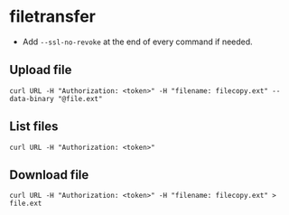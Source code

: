# filetransfer
* Add `--ssl-no-revoke` at the end of every command if needed.

## Upload file
```
curl URL -H "Authorization: <token>" -H "filename: filecopy.ext" --data-binary "@file.ext" 
```

## List files
```
curl URL -H "Authorization: <token>"
```

## Download file
```
curl URL -H "Authorization: <token>" -H "filename: filecopy.ext" > file.ext
```
